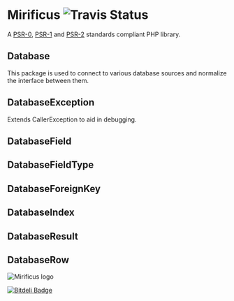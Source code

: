 # Mirificus ![Travis Status](https://api.travis-ci.org/SensibleUX/mirificus-codegen.png)

A [PSR-0](https://github.com/php-fig/fig-standards/blob/master/accepted/PSR-0.md), [PSR-1](https://github.com/php-fig/fig-standards/blob/master/accepted/PSR-1-basic-coding-standard.md) and [PSR-2](https://github.com/php-fig/fig-standards/blob/master/accepted/PSR-2-coding-style-guide.md) standards compliant PHP library.

## Database
This package is used to connect to various database sources and normalize the interface between them.

## DatabaseException
Extends CallerException to aid in debugging.

## DatabaseField

## DatabaseFieldType

## DatabaseForeignKey

## DatabaseIndex

## DatabaseResult

## DatabaseRow

![Mirificus logo](http://sensibleux.com/wp-content/uploads/2013/09/mirificus.png "Mirificus PHP Library")


[![Bitdeli Badge](https://d2weczhvl823v0.cloudfront.net/SensibleUX/mirificus-db/trend.png)](https://bitdeli.com/free "Bitdeli Badge")

